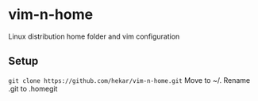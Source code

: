 vim-n-home
==========

Linux distribution home folder and vim configuration


## Setup
`git clone https://github.com/hekar/vim-n-home.git`
Move to ~/. Rename .git to .homegit

